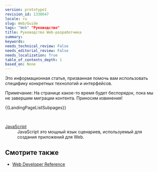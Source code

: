 ```yaml
---
version: prototype1
revision_id: 1338647
locale: ru
slug: Web/Guide
tags: "Web" "Руководство"
title: Руководство Web-разработчика
summary: 
keywords: 
needs_technical_review: False
needs_editorial_review: False
needs_localization: True
table_of_contents_depth: 1
based_on: None
---
```

<p>Это информационная статья, призванная помочь вам использовать специфику конкретных технологий и интерфейсов.</p>

<div class="note">
<p>Примечание: На странице какое-то время будет беспорядок, пока мы не завершим миграции контента. Приносим извинения!</p>
</div>

<div>{{LandingPageListSubpages}}</div>

<p>&nbsp;</p>

<dl>
 <dt><a href="/en-US/docs/JavaScript" title="/en-US/docs/JavaScript">JavaScript</a></dt>
 <dd>JavaScript это мощный язык сценариев, используемый для создания приложений для Web.</dd>
</dl>

<h2 id="Смотрите_также">Смотрите также</h2>

<ul>
 <li><a href="/en-US/docs/Web/Reference" title="/en-US/docs/Web/Reference">Web Developer Reference</a></li>
</ul>

